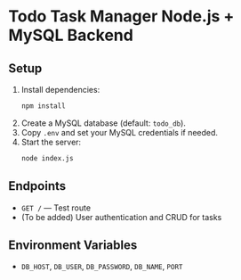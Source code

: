 # Todo Task Manager Node.js + MySQL Backend

## Setup

1. Install dependencies:
   ```sh
   npm install
   ```
2. Create a MySQL database (default: `todo_db`).
3. Copy `.env` and set your MySQL credentials if needed.
4. Start the server:
   ```sh
   node index.js
   ```

## Endpoints
- `GET /` — Test route
- (To be added) User authentication and CRUD for tasks

## Environment Variables
- `DB_HOST`, `DB_USER`, `DB_PASSWORD`, `DB_NAME`, `PORT`
